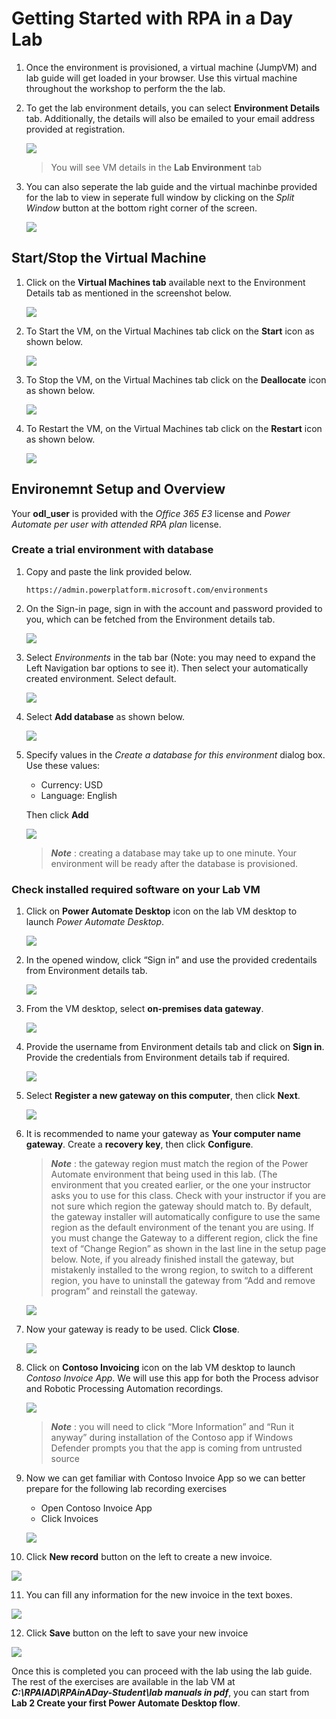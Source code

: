 
# Getting Started with RPA in a Day Lab

1. Once the environment is provisioned, a virtual machine (JumpVM) and lab guide will get loaded in your browser. Use this virtual machine throughout the workshop to perform the the lab.
1. To get the lab environment details, you can select **Environment Details** tab. Additionally, the details will also be emailed to your email address provided at registration.

   ![](../images/v2-1.png)
 
   > You will see VM details in the **Lab Environment** tab
 
2. You can also seperate the lab guide and the virtual machinbe provided for the lab to view in seperate full window by clicking on the *Split Window* button at the bottom right corner of the screen.

   ![](../images/v2-2.png)
 
## Start/Stop the Virtual Machine
1. Click on the  **Virtual Machines tab** available next to the Environment Details tab as mentioned in the screenshot below.

   ![](../images/lab-resources.png)

2. To Start the VM, on the Virtual Machines tab click on the **Start** icon as shown below.

   ![](../images/vm-start.png)

3. To Stop the VM, on the Virtual Machines tab click on the **Deallocate** icon as shown below.

   ![](../images/vm-stop.png)

4. To Restart the VM, on the Virtual Machines tab click on the **Restart** icon as shown below.

   ![](../images/vm-restart.png)

## Environemnt Setup and Overview
Your **odl_user** is provided with the *Office 365 E3* license and *Power Automate per user with attended RPA plan* license.

### Create a trial environment with database

1. Copy and paste the link provided below.

   ```
   https://admin.powerplatform.microsoft.com/environments
   ```
   
2. On the Sign-in page, sign in with the account and password provided to you, which can be fetched from the Environment details tab.

   ![](../images/powerapps-signin.png)

3. Select *Environments* in the tab bar (Note: you may need to expand the Left Navigation bar options to see it). Then select your automatically created environment. Select default.

   ![](../images/pwerapps-env.png)

4. Select **Add database** as shown below.

   ![](../images/add-database.png)

5. Specify values in the *Create a database for this environment* dialog box. Use these values:
   
   * Currency: USD
   * Language: English
   
   Then click **Add**

   ![](../images/database.png)

   > ***Note*** : creating a database may take up to one minute. Your environment will be ready after the database is provisioned.

### Check installed required software on your Lab VM

1. Click on **Power Automate Desktop** icon on the lab VM desktop to launch *Power Automate Desktop*. 

   ![](../images/power-automate.png)

2. In the opened window, click “Sign in” and use the provided credentails from Environment details tab.

   ![](../images/power-automate-signin.png)

3. From the VM desktop, select **on-premises data gateway**.

   ![](../images/1.6.png)

4. Provide the username from Environment details tab and click on **Sign in**. Provide the credentials from Environment details tab if required.

   ![](../images/data-gateway-signin.png)

5. Select **Register a new gateway on this computer**, then click **Next**.

   ![](../images/gateway-register.png)

6. It is recommended to name your gateway as **Your computer name gateway**. Create a **recovery key**, then click **Configure**.
   
   > ***Note*** : the gateway region must match the region of the Power Automate environment that being used in this lab. (The environment that you created earlier, or the one your instructor asks you to use for this class. Check with your instructor if you are not sure which region the gateway should match to. By default, the gateway installer will automatically configure to use the same region as the default environment of the tenant you are using. If you must change the Gateway to a different region, click the fine text of “Change Region” as shown in the last line in the setup page below. Note, if you already finished install the gateway, but mistakenly installed to the wrong region, to switch to a different region, you have to uninstall the gateway from “Add and remove program” and reinstall the gateway.

   ![](../images/gateway-config.png)

7. Now your gateway is ready to be used. Click **Close**.

   ![](../images/gateway-summary.png)

8. Click on **Contoso Invoicing** icon on the lab VM desktop to launch *Contoso Invoice App*. We will use this app for both the Process advisor and Robotic Processing Automation recordings.

   ![](../images/contoso-invoicing.png)

   > ***Note*** : you will need to click “More Information” and “Run it anyway” during installation of the Contoso app if Windows Defender prompts you that the app is coming from untrusted source

9. Now we can get familiar with Contoso Invoice App so we can better prepare for the following lab recording exercises

   * Open Contoso Invoice App
   * Click Invoices

   ![](../images/invoice-1.png)

10. Click **New record** button on the left to create a new invoice.

   ![](../images/invoice-2.png)

11. You can fill any information for the new invoice in the text boxes.

   ![](../images/invoice-3.png)

12. Click **Save** button on the left to save your new invoice

   ![](../images/invoice-4.png)
   
Once this is completed you can proceed with the lab using the lab guide. The rest of the exercises are available in the lab VM at ***C:\RPAIAD\RPAinADay-Student\lab manuals in pdf***, you can start from **Lab 2 Create your first Power Automate Desktop flow**.
